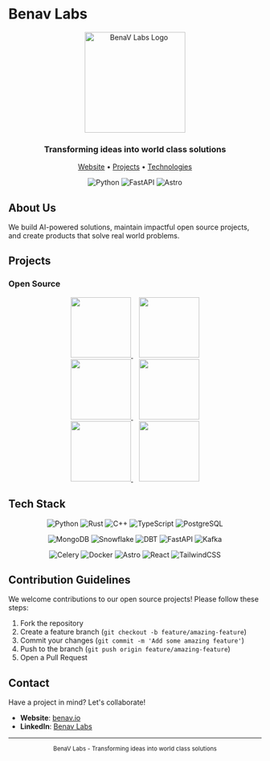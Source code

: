# Benav Labs

<div align="center">
  <img src="https://avatars.githubusercontent.com/u/209560790?s=400&u=0ca372ccc4d483a39a386826114f1fd0907fda60&v=4" alt="BenaV Labs Logo" width="200" />
  <h3>Transforming ideas into world class solutions</h3>
  <p>
    <a href="https://benav.io" target="_blank">Website</a> •
    <a href="#projects">Projects</a> •
    <a href="#tech-stack">Technologies</a>
  </p>
  <p>
    <img src="https://img.shields.io/badge/-Python-000?&logo=Python" alt="Python" />
    <img src="https://img.shields.io/badge/-FastAPI-000?&logo=FastAPI" alt="FastAPI" />
    <img src="https://img.shields.io/badge/-Astro-000?&logo=Astro" alt="Astro" />
  </p>
</div>

## About Us

We build AI-powered solutions, maintain impactful open source projects, and create products that solve real world problems.

## Projects

### Open Source

<div align="center">
  <a href="https://github.com/benavlabs/fastcrud">
    <img height=120 src="https://github-readme-stats.vercel.app/api/pin/?username=benavlabs&repo=fastcrud&theme=tokyonight&border_radius=20"/>
  </a>
  &nbsp;&nbsp;
  <a href="https://github.com/benavlabs/FastAPI-boilerplate">
    <img height=120 src="https://github-readme-stats.vercel.app/api/pin/?username=benavlabs&repo=FastAPI-boilerplate&theme=tokyonight&border_radius=20"/>
  </a>
</div>

<div align="center">
  <a href="https://github.com/benavlabs/SQLModel-boilerplate">
    <img height=120 src="https://github-readme-stats.vercel.app/api/pin/?username=benavlabs&repo=SQLModel-boilerplate&theme=tokyonight&border_radius=20"/>
  </a>
  &nbsp;&nbsp;
  <a href="https://github.com/benavlabs/clientai">
    <img height=120 src="https://github-readme-stats.vercel.app/api/pin/?username=benavlabs&repo=clientai&theme=tokyonight&border_radius=20"/>
  </a>
</div>

<div align="center">
  <a href="https://github.com/benavlabs/landstro">
    <img height=120 src="https://github-readme-stats.vercel.app/api/pin/?username=benavlabs&repo=landstro&theme=tokyonight&border_radius=20"/>
  </a>
  &nbsp;&nbsp;
  <a href="https://github.com/benavlabs/crudadmin">
    <img height=120 src="https://github-readme-stats.vercel.app/api/pin/?username=benavlabs&repo=crudadmin&theme=tokyonight&border_radius=20"/>
  </a>
</div>

## Tech Stack

<div align="center">
  <p>
    <img src="https://img.shields.io/badge/-Python-000?&logo=Python" alt="Python" />
    <img src="https://img.shields.io/badge/-Rust-000?&logo=Rust" alt="Rust" />
    <img src="https://img.shields.io/badge/-C++-000?&logo=c%2B%2B" alt="C++" />
    <img src="https://img.shields.io/badge/-TypeScript-000?&logo=TypeScript" alt="TypeScript" />
    <img src="https://img.shields.io/badge/-PostgreSQL-000?&logo=PostgreSQL" alt="PostgreSQL" />
  </p>
  <p>
    <img src="https://img.shields.io/badge/-MongoDB-000?&logo=MongoDB" alt="MongoDB" />
    <img src="https://img.shields.io/badge/-Snowflake-000?&logo=Snowflake" alt="Snowflake" />
    <img src="https://img.shields.io/badge/-DBT-000?&logo=DBT" alt="DBT" />
    <img src="https://img.shields.io/badge/-FastAPI-000?&logo=FastAPI" alt="FastAPI" />
    <img src="https://img.shields.io/badge/-Kafka-000?&logo=ApacheKafka" alt="Kafka" />
  </p>
  <p>
    <img src="https://img.shields.io/badge/-Celery-000?&logo=Celery" alt="Celery" />
    <img src="https://img.shields.io/badge/-Docker-000?&logo=Docker" alt="Docker" />
    <img src="https://img.shields.io/badge/-Astro-000?&logo=Astro" alt="Astro" />
    <img src="https://img.shields.io/badge/-React-000?&logo=React" alt="React" />
    <img src="https://img.shields.io/badge/-TailwindCSS-000?&logo=TailwindCSS" alt="TailwindCSS" />
  </p>
</div>

## Contribution Guidelines

We welcome contributions to our open source projects! Please follow these steps:

1. Fork the repository
2. Create a feature branch (`git checkout -b feature/amazing-feature`)
3. Commit your changes (`git commit -m 'Add some amazing feature'`)
4. Push to the branch (`git push origin feature/amazing-feature`)
5. Open a Pull Request

## Contact

Have a project in mind? Let's collaborate!

- **Website**: [benav.io](https://benav.io)
- **LinkedIn**: [Benav Labs](https://www.linkedin.com/company/benavlabs)

---

<p align="center">
  <small>BenaV Labs - Transforming ideas into world class solutions</small>
</p>
